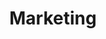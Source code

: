---
layout: marketing
title: Marketing
description: I am an expert user experience strategist and mobile developer, driven by a relentless pursuit of innovation and excellence. My journey in the tech world has been shaped by a commitment to creating solutions that not only meet but exceed user expectations.
---